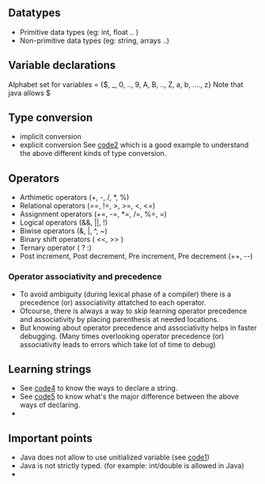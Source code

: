 ## Datatypes
- Primitive data types (eg: int, float .. )
- Non-primitive data types (eg: string, arrays ..)

## Variable declarations
Alphabet set for variables = {$, _, 0, .., 9, A, B, .., Z, a, b, ...., z}
Note that java allows $  

## Type conversion
- implicit conversion
- explicit conversion
See [code2](code2.java) which is a good example to understand the above different kinds of type conversion.  

## Operators
- Arthimetic operators (+, -, /, *, %)
- Relational operators (==, !=, >, >=, <, <=)
- Assignment operators (+=, -=, *=, /=, %=, =)
- Logical operators (&&, ||, !)
- Biwise operators (&, |, ^, ~)
- Binary shift operators ( <<, >> )
- Ternary operator ( ? :)
- Post increment, Post decrement, Pre increment, Pre decrement (++, --)

### Operator associativity and precedence
- To avoid ambiguity (during lexical phase of a compiler) there is a precedence (or) associativity attatched to each operator.  <br/>
- Ofcourse, there is always a way to skip learning operator precedence and associativity by placing parenthesis at needed locations.  <br/>
- But knowing about operator precedence and associativity helps in faster debugging. (Many times overlooking operator precedence (or) associativity leads to errors which take lot of time to debug)  <br/>

## Learning strings
- See [code4](code4.java) to know the ways to declare a string.
- See [code5](code5.java) to know what's the major difference between the above ways of declaring.
- 


## Important points
* Java does not allow to use unitialized variable  (see [code1](code1.java))
* Java is not strictly typed. (for example: int/double is allowed in Java)
* 

